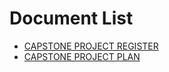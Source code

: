 # Document List
- [CAPSTONE PROJECT REGISTER](https://github.com/pharmacity-xyz/docs/blob/main/CAPSTONE_PROJECT_REGISTER_TranLQ_HoangVD_BuildingWebsite.docx)
- [CAPSTONE PROJECT PLAN](https://docs.google.com/document/d/19qK0b1wouSi-gJYOLIhDmMMjKhcjHIGA)
